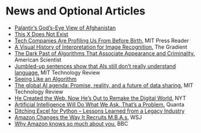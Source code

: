 # News and Optional Articles
- [Palantir’s God’s-Eye View of Afghanistan](https://www.wired.com/story/palantirs-gods-eye-view-of-afghanistan/)
- [This X Does Not Exist](https://thisxdoesnotexist.com)
- [Tech Companies Are Profiling Us From Before Birth.](https://thereader.mitpress.mit.edu/tech-companies-are-profiling-us-from-before-birth/) MIT Press Reader
- [A Visual History of Interpretation for Image Recognition.](https://thegradient.pub/a-visual-history-of-interpretation-for-image-recognition/) The Gradient
- [The Dark Past of Algorithms That Associate Appearance and Criminality.](https://www.americanscientist.org/article/the-dark-past-of-algorithms-that-associate-appearance-and-criminality) American Scientist
- [Jumbled-up sentences show that AIs still don’t really understand language.](https://www.technologyreview.com/2021/01/12/1016031/jumbled-up-sentences-ai-doesnt-understand-language-nlp-bert-fix/) MIT Technology Review
- [Seeing Like an Algorithm](https://www.eugenewei.com/blog/2020/9/18/seeing-like-an-algorithm)
- [The global AI agenda: Promise, reality, and a future of data sharing.](https://www.technologyreview.com/2020/03/26/950287/the-global-ai-agenda-promise-reality-and-a-future-of-data-sharing/) MIT Technology Review
- [He Created the Web. Now He’s Out to Remake the Digital World.](https://www.nytimes.com/2021/01/10/technology/tim-berners-lee-privacy-internet.html) NYT
- [Artificial Intelligence Will Do What We Ask. That’s a Problem.](https://www.quantamagazine.org/artificial-intelligence-will-do-what-we-ask-thats-a-problem-20200130/) Quanta
- [Ditching Excel for Python – Lessons Learned from a Legacy Industry](https://amypeniston.com/ditching-excel-for-python/)
- [Amazon Changes the Way It Recruits M.B.A.s.](https://www.wsj.com/articles/amazon-changes-the-way-it-recruits-m-b-a-s-11582021802) WSJ
- [Why Amazon knows so much about you.](https://www.bbc.co.uk/news/extra/CLQYZENMBI/amazon-data) BBC
